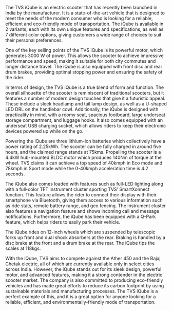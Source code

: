 The TVS iQube is an electric scooter that has recently been launched in India by the manufacturer. It is a state-of-the-art vehicle that is designed to meet the needs of the modern consumer who is looking for a reliable, efficient and eco-friendly mode of transportation. The iQube is available in 2 variants, each with its own unique features and specifications, as well as 7 different color options, giving customers a wide range of choices to suit their personal preferences.

One of the key selling points of the TVS iQube is its powerful motor, which generates 3000 W of power. This allows the scooter to achieve impressive performance and speed, making it suitable for both city commutes and longer distance travel. The iQube is also equipped with front disc and rear drum brakes, providing optimal stopping power and ensuring the safety of the rider.

In terms of design, the TVS iQube is a true blend of form and function. The overall silhouette of the scooter is reminiscent of traditional scooters, but it features a number of modern design touches that give it a futuristic appeal. These include a sleek headlamp and tail lamp design, as well as a U-shaped LED DRL on the handlebar cowl. Additionally, the iQube is designed with practicality in mind, with a roomy seat, spacious footboard, large underseat storage compartment, and luggage hooks. It also comes equipped with an underseat USB charging socket, which allows riders to keep their electronic devices powered up while on the go.

Powering the iQube are three lithium-ion batteries which collectively have a power rating of 2.25kWh. The scooter can be fully charged in around five hours, and the claimed range stands at 75kms. Propelling the scooter is a 4.4kW hub-mounted BLDC motor which produces 140Nm of torque at the wheel. TVS claims it can achieve a top speed of 40kmph in Eco mode and 78kmph in Sport mode while the 0-40kmph acceleration time is 4.2 seconds.

The iQube also comes loaded with features such as full-LED lighting along with a full-color TFT instrument cluster sporting TVS’ SmartXonnect function. This feature allows the rider to connect their display with their smartphone via Bluetooth, giving them access to various information such as ride stats, remote battery range, and geo fencing. The instrument cluster also features a navigation feature and shows incoming call and message notifications. Furthermore, the iQube has been equipped with a Q-Park feature, which helps riders to easily park their vehicle.

The iQube rides on 12-inch wheels which are suspended by telescopic forks up front and dual shock absorbers at the rear. Braking is handled by a disc brake at the front and a drum brake at the rear. The iQube tips the scales at 118kgs.

With the iQube, TVS aims to compete against the Ather 450 and the Bajaj Chetak electric, all of which are currently available only in select cities across India. However, the iQube stands out for its sleek design, powerful motor, and advanced features, making it a strong contender in the electric scooter market. The company is also committed to producing eco-friendly vehicles and has made great efforts to reduce its carbon footprint by using sustainable materials and manufacturing processes. The TVS iQube is a perfect example of this, and it is a great option for anyone looking for a reliable, efficient, and environmentally-friendly mode of transportation.